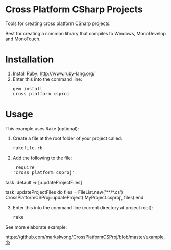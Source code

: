 Cross Platform CSharp Projects
==============================

Tools for creating cross platform CSharp projects.

Best for creating a common library that compiles to Windows, MonoDevelop and MonoTouch.

Installation
============

1. Install Ruby: http://www.ruby-lang.org/
2. Enter this into the command line: <pre>gem install cross_platform_csproj</pre>

Usage
=====

This example uses Rake (optional):

1. Create a file at the root folder of your project called: <pre>rakefile.rb</pre>
2. Add the following to the file: <pre>
require 'cross_platform_csproj'

task :default => [:updateProjectFiles]

task :updateProjectFiles do
    files = FileList.new('**/*.cs')
    CrossPlatformCSProj::updateProject('MyProject.csproj', files)
end
</pre>

3. Enter this into the command line (current directory at project root): <pre>rake</pre>

See more elaborate example:

  https://github.com/markslwong/CrossPlatformCSProj/blob/master/example.rb

